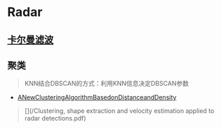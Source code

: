 # Radar

## [**卡尔曼滤波**](./Radar/kalman.md)



## **聚类**
> KNN结合DBSCAN的方式：利用KNN信息决定DBSCAN参数
- [ANewClusteringAlgorithmBasedonDistanceandDensity](/Radar/ANewClusteringAlgorithmBasedonDistanceandDensity.pdf)

>[](/Clustering, shape extraction and
velocity estimation applied to
radar detections.pdf)